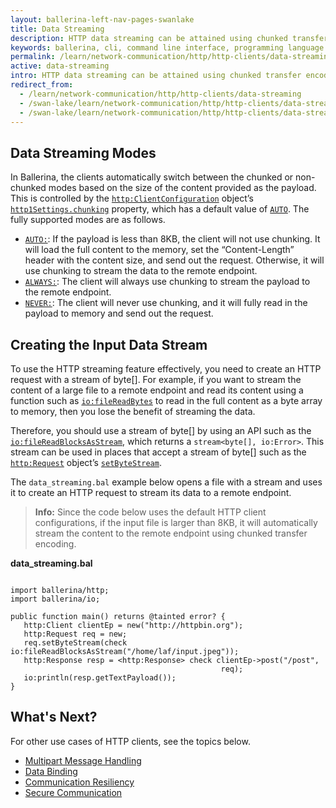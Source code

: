 ```yaml
---
layout: ballerina-left-nav-pages-swanlake
title: Data Streaming
description: HTTP data streaming can be attained using chunked transfer encoding.
keywords: ballerina, cli, command line interface, programming language
permalink: /learn/network-communication/http/http-clients/data-streaming/
active: data-streaming
intro: HTTP data streaming can be attained using chunked transfer encoding.  
redirect_from:
  - /learn/network-communication/http/http-clients/data-streaming
  - /swan-lake/learn/network-communication/http/http-clients/data-streaming/
  - /swan-lake/learn/network-communication/http/http-clients/data-streaming
---
```


## Data Streaming Modes

In Ballerina, the clients automatically switch between the chunked or non-chunked modes based on the size of the content provided as the payload. This is controlled by the [`http:ClientConfiguration`](/learn/api-docs/ballerina/#/ballerina/http/1.0.6/http/records/ClientConfiguration) object’s [`http1Settings.chunking`](/learn/api-docs/ballerina/#/ballerina/http/1.0.6/http/records/ClientHttp1Settings) property, which has a default value of [`AUTO`](/learn/api-docs/ballerina/#/ballerina/http/1.0.6/http/constants#CHUNKING_AUTO). The fully supported modes are as follows.

- [`AUTO:`](/learn/api-docs/ballerina/#/ballerina/http/1.0.6/http/constants#CHUNKING_AUTO): If the payload is less than 8KB, the client will not use chunking. It will load the full content to the memory, set the “Content-Length” header with the content size, and send out the request. Otherwise, it will use chunking to stream the data to the remote endpoint. 
- [`ALWAYS:`](/learn/api-docs/ballerina/#/ballerina/http/1.0.6/http/constants#CHUNKING_ALWAYS): The client will always use chunking to stream the payload to the remote endpoint. 
- [`NEVER:`](/learn/api-docs/ballerina/#/ballerina/http/1.0.6/http/constants#CHUNKING_NEVER): The client will never use chunking, and it will fully read in the payload to memory and send out the request. 

## Creating the Input Data Stream

To use the HTTP streaming feature effectively, you need to create an HTTP request with a stream of byte[]. For example, if you want to stream the content of a large file to a remote endpoint and read its content using a function such as [`io:fileReadBytes`](/learn/api-docs/ballerina/#/ballerina/io/0.5.6/io/functions#fileReadBytes) to read in the full content as a byte array to memory, then you lose the benefit of streaming the data. 

Therefore, you should use a stream of byte[] by using an API such as the [`io:fileReadBlocksAsStream`](/learn/api-docs/ballerina/#/ballerina/io/0.6.0-alpha4/io/functions#fileReadBlocksAsStream), which returns a `stream<byte[], io:Error>`. This stream can be used in places that accept a stream of byte[] such as the [`http:Request`](/learn/api-docs/ballerina/#/ballerina/http/1.0.6/http/classes/Request) object’s [`setByteStream`](/learn/api-docs/ballerina/#/ballerina/http/1.0.6/http/classes/Request#setByteStream). 

The `data_streaming.bal` example below opens a file with a stream and uses it to create an HTTP request to stream its data to a remote endpoint.

>**Info:** Since the code below uses the default HTTP client configurations, if the input file is larger than 8KB, it will automatically stream the content to the remote endpoint using chunked transfer encoding. 

**data_streaming.bal**

```ballerina

import ballerina/http;
import ballerina/io;
 
public function main() returns @tainted error? {
   http:Client clientEp = new("http://httpbin.org");
   http:Request req = new;
   req.setByteStream(check io:fileReadBlocksAsStream("/home/laf/input.jpeg"));
   http:Response resp = <http:Response> check clientEp->post("/post",
                                               req);
   io:println(resp.getTextPayload());
}
```

## What's Next?

For other use cases of HTTP clients, see the topics below.
- [Multipart Message Handling](/learn/network-communication/http/multipart-message-handling)
- [Data Binding](/learn/network-communication/http/data-binding)
- [Communication Resiliency](/learn/network-communication/http/communication-resiliency)
- [Secure Communication](/learn/network-communication/http/secure-communication)

<style> #tree-expand-all, #tree-collapse-all, .cTocElements {display:none;} .cGitButtonContainer {padding-left: 40px;} </style>
